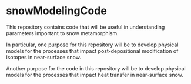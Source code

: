 # snowModelingCode
This repository contains code that will be useful in understanding parameters important to snow metamorphism.

In particular, one purpose for this repository will be to develop physical models for the processes that impact post-depositional modification of isotopes in near-surface snow.

Another purpose for the code in this repository will be to develop physical models for the processes that impact heat transfer in near-surface snow.
